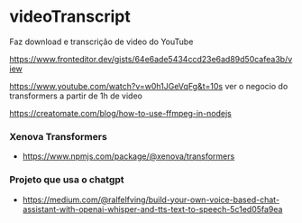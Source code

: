# videoTranscript

Faz download e transcrição de video do YouTube

https://www.fronteditor.dev/gists/64e6ade5434ccd23e6ad89d50cafea3b/view

https://www.youtube.com/watch?v=w0h1JGeVqFg&t=10s
ver o negocio do transformers a partir de 1h de video

https://creatomate.com/blog/how-to-use-ffmpeg-in-nodejs

### Xenova Transformers

- https://www.npmjs.com/package/@xenova/transformers

### Projeto que usa o chatgpt

- https://medium.com/@ralfelfving/build-your-own-voice-based-chat-assistant-with-openai-whisper-and-tts-text-to-speech-5c1ed05fa9ea
